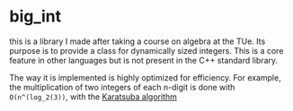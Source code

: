 # big_int
this is a library I made after taking a course on algebra at the TUe.
Its purpose is to provide a class for dynamically sized integers.
This is a core feature in other languages but is not present in the C++ standard library.

The way it is implemented is highly optimized for efficiency.
For example, the multiplication of two integers of each n-digit is done
with `O(n^(log_2(3))`, with the [Karatsuba algorithm](https://en.wikipedia.org/wiki/Karatsuba_algorithm)
